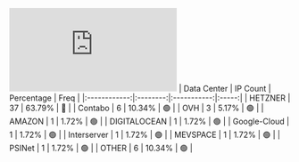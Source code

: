 ![Diagramm](https://github.com/obajay/StateSync-snapshots/blob/main/Projects/OKP4/1/README.md)
| Data Center | IP Count | Percentage | Freq |
|:------------:|:--------:|:-----------:|:-----:|
| HETZNER | 37 | 63.79% | 🔴 |
| Contabo | 6 | 10.34% | 🟢 |
| OVH | 3 | 5.17% | 🟢 |
| AMAZON | 1 | 1.72% | 🟢 |
| DIGITALOCEAN | 1 | 1.72% | 🟢 |
| Google-Cloud | 1 | 1.72% | 🟢 |
| Interserver | 1 | 1.72% | 🟢 |
| MEVSPACE | 1 | 1.72% | 🟢 |
| PSINet | 1 | 1.72% | 🟢 |
| OTHER | 6 | 10.34% | 🟢 |